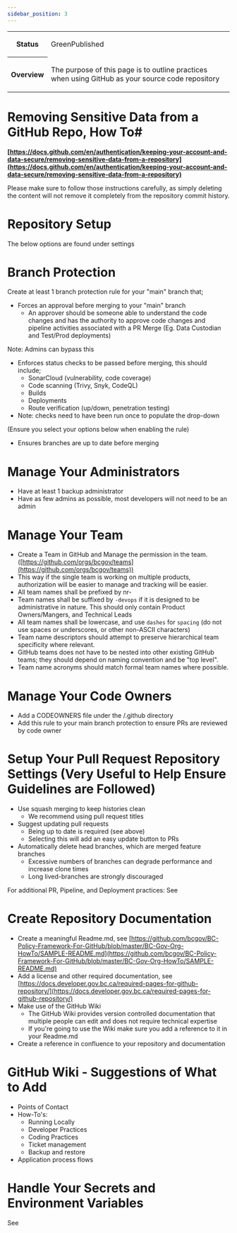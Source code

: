 ```yaml
---
sidebar_position: 3
---
```

<table class="wrapped relative-table"><colgroup></colgroup><tbody><tr><th>Status</th><td><div class="content-wrapper"><p>GreenPublished</p></div></td></tr><tr><th>Overview</th><td><div class="content-wrapper"><p>The purpose of this page is to outline practices when using GitHub as your source code repository</p></div></td></tr></tbody></table>

Removing Sensitive Data from a GitHub Repo, How To#
===================================================

**[https://docs.github.com/en/authentication/keeping-your-account-and-data-secure/removing-sensitive-data-from-a-repository](https://docs.github.com/en/authentication/keeping-your-account-and-data-secure/removing-sensitive-data-from-a-repository)**

Please make sure to follow those instructions carefully, as simply deleting the content will not remove it completely from the repository commit history.

Repository Setup
================

The below options are found under settings

Branch Protection
=================

Create at least 1 branch protection rule for your "main" branch that;

*   Forces an approval before merging to your "main" branch
    *   An approver should be someone able to understand the code changes and has the authority to approve code changes and pipeline activities associated with a PR Merge (Eg. Data Custodian and Test/Prod deployments)

Note: Admins can bypass this

*   Enforces status checks to be passed before merging, this should include;
    *   SonarCloud (vulnerability, code coverage)
    *   Code scanning (Trivy, Snyk, CodeQL)
    *   Builds
    *   Deployments
    *   Route verification (up/down, penetration testing)
*   Note: checks need to have been run once to populate the drop-down

(Ensure you select your options below when enabling the rule)

*   Ensures branches are up to date before merging

Manage Your Administrators
==========================

*   Have at least 1 backup administrator
*   Have as few admins as possible, most developers will not need to be an admin

Manage Your Team
================

*   Create a Team in GitHub and Manage the permission in the team. ([https://github.com/orgs/bcgov/teams](https://github.com/orgs/bcgov/teams))
*   This way if the single team is working on multiple products, authorization will be easier to manage and tracking will be easier.
*   All team names shall be prefixed by nr-
*   Team names shall be suffixed by `-devops` if it is designed to be administrative in nature. This should only contain Product Owners/Mangers, and Technical Leads
*   All team names shall be lowercase, and use `dashes` for `spacing` (do not use spaces or underscores, or other non-ASCII characters)
*   Team name descriptors should attempt to preserve hierarchical team specificity where relevant.
*   GitHub teams does not have to be nested into other existing GitHub teams; they should depend on naming convention and be "top level".
*   Team name acronyms should match formal team names where possible.

Manage Your Code Owners
=======================

*   Add a CODEOWNERS file under the /.github directory
*   Add this rule to your main branch protection to ensure PRs are reviewed by code owner

Setup Your Pull Request Repository Settings (Very Useful to Help Ensure Guidelines are Followed)
================================================================================================

*   Use squash merging to keep histories clean
    *   We recommend using pull request titles
*   Suggest updating pull requests
    *   Being up to date is required (see above)
    *   Selecting this will add an easy update button to PRs
*   Automatically delete head branches, which are merged feature branches
    *   Excessive numbers of branches can degrade performance and increase clone times
    *   Long lived-branches are strongly discouraged

For additional PR, Pipeline, and Deployment practices: See

Create Repository Documentation
===============================

*   Create a meaningful Readme.md, see [https://github.com/bcgov/BC-Policy-Framework-For-GitHub/blob/master/BC-Gov-Org-HowTo/SAMPLE-README.md](https://github.com/bcgov/BC-Policy-Framework-For-GitHub/blob/master/BC-Gov-Org-HowTo/SAMPLE-README.md)
*   Add a license and other required documentation, see [https://docs.developer.gov.bc.ca/required-pages-for-github-repository/](https://docs.developer.gov.bc.ca/required-pages-for-github-repository/)
*   Make use of the GitHub Wiki
    *   The GitHub Wiki provides version controlled documentation that multiple people can edit and does not require technical expertise
    *   If you're going to use the Wiki make sure you add a reference to it in your Readme.md
*   Create a reference in confluence to your repository and documentation

GitHub Wiki - Suggestions of What to Add
========================================

*   Points of Contact
*   How-To's:
    *   Running Locally
    *   Developer Practices
    *   Coding Practices
    *   Ticket management
    *   Backup and restore
*   Application process flows

Handle Your Secrets and Environment Variables
=============================================

See